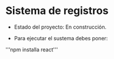 <h1>Sistema de registros</h1>

- Estado del proyecto: En construcción.

- Para ejecutar el sustema debes poner:

'''npm installa react'''
